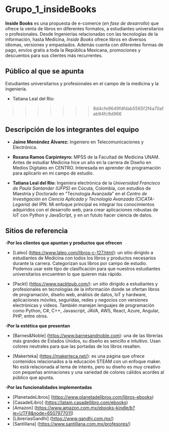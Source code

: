 # Grupo_1_insideBooks

**Inside Books** es una propuesta de e-comerce (*en fase de desarrollo*) que ofrece la venta de libros en diferentes formatos, a estudiantes universitarios o profesionales. Desde Ingenierías relacionadas con las tecnologías de la información, hasta Medicina, *Inside Books* ofrece libros en diversos idiomas, versiones y empastados. Además cuenta con diferentes formas de pago, envíos gratis a toda la República Mexicana, promociones y descuentos para sus clientes más recurrentes.

## Público al que se apunta

Estudiantes universitarios y profesionales en el campo de la medicina y la ingeniería.

- Tatiana Leal del Río:
>>>>>>> 8d4cfe9649fdfdab5565f2f4a70afab94fc9d966
## Descripción de los integrantes del equipo

- **Jaime Menéndez Álvarez:** Ingeniero en Telecomunicaciones y Electrónica.

- **Roxana Ramos Carpinteyro:** MPSS de la Facultad de Medicina UNAM. Antes de estudiar Medicina hice un año en la carrera de Diseño en Medios Digitales en CENTRO. Interesada en aprender de programación para aplicarlo en mi campo de estudio.

- **Tatiana Leal del Río:** Ingeniera electrónica de la *Universidad Francisco de Paula Santander (UFPS)* en Cúcuta, Colombia, con estudios de Maestría y Doctorado en "Tecnología Avanzada" en el *Centro de Investigación en Ciencia Aplicada y Tecnología Avanzada (CICATA-Legaria)* del IPN. Mi enfoque principal es integrar los conocimientos adquiridos con el desarrollo web, para crear aplicaciones robustas de IoT con Python y JavaScript, y en un fututo hacer ciencia de datos.

## Sitios de referencia

-**Por los clientes que apuntan y productos que ofrecen**

* [Laleo] (https://www.laleo.com/libros-c-127.html): un sitio dirigido a estudiantes de Medicina con todos los libros y productos necesarios durante la carrera. Categorizan sus libros por campo de estudio. Podemos usar este tipo de clasificación para que nuestros estudiantes universitarios encuentren lo que quieren más rápido.

* [Packt] (https://www.packtpub.com/): un sitio dirigido a estudiantes y profesionales en tecnologías de la información donde se ofertan libros de programación, diseño web, análisis de datos, IoT y hardware, aplicaciones móviles, seguridas, redes y negocios con versiones electrónicas y vídeos. También manejan lenguajes de programación como Python, C#, C++, Javascript, JAVA, AWS, React, Azure, Angular, PHP, entre otros.

-**Por la estética que presentan**

* [Barnes&Noble] (https://www.barnesandnoble.com): una de las librerías más grandes de Estados Unidos, su diseño es sencillo e intuitivo. Usan colores neutrales para que las portadas de los libros resalten.

* [Makerteka] (https://makerteca.net/): es una página que ofrece contenidos relacionados a la educación STEAM con un enfoque maker. No está relacionada al tema de interés, pero su diseño es muy creativo con pequeñas animaciones y una variedad de colores cálidos acordes al público que apunta. 


-**Por las funcionalidades implementadas**

* [PlanetadeLibros] (https://www.planetadelibros.com/libros-ebooks)
* [CasadelLibro] (https://latam.casadellibro.com/ebooks)
* [Amazon] (https://www.amazon.com.mx/ebooks-kindle/b?ie=UTF8&node=6507977011)
* [LibreriasGandhi] (https://www.gandhi.com.mx/)
* [Santillana] (https://www.santillana.com.mx/profesores/)